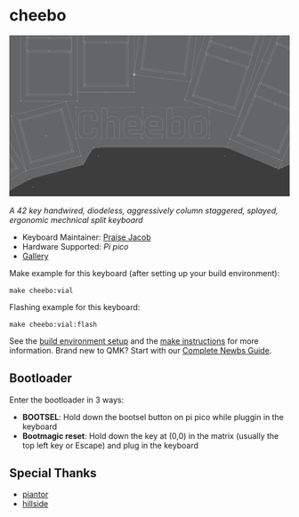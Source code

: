 # cheebo

![cheebo](https://github.com/Felix-Kyun/cheebo/blob/master/assets/banner.png?raw=true)

_A 42 key handwired, diodeless, aggressively column staggered, splayed, ergonomic mechnical split keyboard_

-   Keyboard Maintainer: [Praise Jacob](https://github.com/Felix-Kyun)
-   Hardware Supported: _Pi pico_
-  [Gallery](https://github.com/Felix-Kyun/cheebo/blob/master/gallery.md)

Make example for this keyboard (after setting up your build environment):

    make cheebo:vial

Flashing example for this keyboard:

    make cheebo:vial:flash

See the [build environment setup](https://docs.qmk.fm/#/getting_started_build_tools) and the [make instructions](https://docs.qmk.fm/#/getting_started_make_guide) for more information. Brand new to QMK? Start with our [Complete Newbs Guide](https://docs.qmk.fm/#/newbs).

## Bootloader

Enter the bootloader in 3 ways:

-   **BOOTSEL**: Hold down the bootsel button on pi pico while pluggin in the keyboard
-   **Bootmagic reset**: Hold down the key at (0,0) in the matrix (usually the top left key or Escape) and plug in the keyboard

## Special Thanks

-   [piantor](https://github.com/beekeeb/piantor)
-   [hillside](https://github.com/mmccoyd/hillside)
